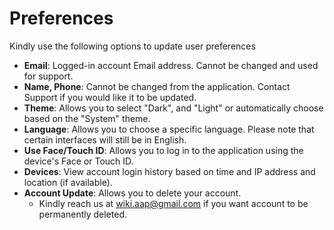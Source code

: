 # **Preferences**
  
  
Kindly use the following options to update user preferences 
- **Email**: Logged-in account Email address. Cannot be changed and used for support.
- **Name, Phone**: Cannot be changed from the application. Contact Support if you would like it to be updated.
- **Theme**: Allows you to select "Dark", and "Light" or automatically choose based on the "System" theme.
- **Language**: Allows you to choose a specific language. Please note that certain interfaces will still be in English.
- **Use Face/Touch ID**: Allows you to log in to the application using the device's Face or Touch ID.
- **Devices**: View account login history based on time and IP address and location (if available).
- **Account Update**: Allows you to delete your account. 
  -  Kindly reach us at [wiki.aap@gmail.com](mailto:wiki.aap@gmail.com) if you want account to be permanently deleted. 
